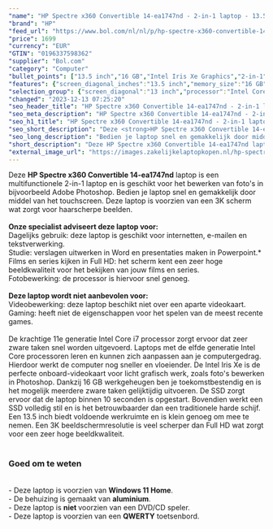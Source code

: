 ```yaml
---
"name": "HP Spectre x360 Convertible 14-ea1747nd - 2-in-1 laptop - 13.5 inch"
"brand": "HP"
"feed_url": "https://www.bol.com/nl/nl/p/hp-spectre-x360-convertible-14-ea1747nd-2-in-1-laptop-13-5-inch/9300000057547273"
"price": 1699
"currency": "EUR"
"GTIN": "0196337598362"
"supplier": "Bol.com"
"category": "Computer"
"bullet_points": ["13.5 inch","16 GB","Intel Iris Xe Graphics","2-in-1"]
"features": {"screen_diagonal_inches":"13.5 inch","memory_size":"16 GB","graphics_card":"Intel Iris Xe Graphics","purpose_laptop":"2-in-1"}
"selection_group": {"screen_diagonal":"13 inch","processor":"Intel Core i7","changed_price_past_3_days":false,"product_family":"Spectre"}
"changed": "2023-12-13 07:25:20"
"seo_header_title": "HP Spectre x360 Convertible 14-ea1747nd - 2-in-1 laptop - 13.5 inch"
"seo_meta_description": "HP Spectre x360 Convertible 14-ea1747nd - 2-in-1 laptop - 13.5 inch"
"seo_h1_title": "HP Spectre x360 Convertible 14-ea1747nd - 2-in-1 laptop - 13.5 inch"
"seo_short_description": "Deze <strong>HP Spectre x360 Convertible 14-ea1747nd</strong> laptop is een multifunctionele 2-in-1 laptop en is geschikt voor het bewerken van foto's in bijvoorbeeld Adobe Photoshop."
"seo_long_description": "Bedien je laptop snel en gemakkelijk door middel van het touchscreen. Deze laptop is voorzien van een 3K scherm wat zorgt voor haarscherpe beelden. <br /> <br /> <strong>Onze specialist adviseert deze laptop voor:</strong> <br /> Dagelijks gebruik: deze laptop is geschikt voor internetten, e-mailen en tekstverwerking. <br /> Studie: verslagen uitwerken in Word en presentaties maken in Powerpoint. * <br /> Films en series kijken in Full HD: het scherm kent een zeer hoge beeldkwaliteit voor het bekijken van jouw films en series. <br /> Fotobewerking: de processor is hiervoor snel genoeg. <br /> <br /> <strong>Deze laptop wordt niet aanbevolen voor:</strong> <br /> Videobewerking: deze laptop beschikt niet over een aparte videokaart. <br /> Gaming: heeft niet de eigenschappen voor het spelen van de meest recente games. <br /> <br />De krachtige 11e generatie Intel Core i7 processor zorgt ervoor dat zeer zware taken snel worden uitgevoerd. Laptops met de elfde generatie Intel Core processoren leren en kunnen zich aanpassen aan je computergedrag. Hierdoor werkt de computer nog sneller en vloeiender. De Intel Iris Xe is de perfecte onboard-videokaart voor licht grafisch werk, zoals foto's bewerken in Photoshop. Dankzij 16 GB werkgeheugen ben je toekomstbestendig en is het mogelijk meerdere zware taken gelijktijdig uitvoeren. De SSD zorgt ervoor dat de laptop binnen 10 seconden is opgestart. Bovendien werkt een SSD volledig stil en is het betrouwbaarder dan een traditionele harde schijf. Een 13. 5 inch biedt voldoende werkruimte en is klein genoeg om mee te nemen. Een 3K beeldschermresolutie is veel scherper dan Full HD wat zorgt voor een zeer hoge beeldkwaliteit. <br /> <br /> <h3> Goed om te weten</h3> <br />- Deze laptop is voorzien van <strong>Windows 11 Home</strong>. <br />- De behuizing is gemaakt van <strong>aluminium</strong>. <br />- Deze laptop is <strong>niet </strong>voorzien van een DVD/CD speler. <br />- Deze laptop is voorzien van een <strong>QWERTY</strong> toetsenbord."
"short_description": "Deze HP Spectre x360 Convertible 14-ea1747nd laptop is een multifunctionele 2-in-1 laptop en is geschikt voor het bewerken van foto's in bijvoorbeeld Adobe Photoshop. Bedien je laptop snel en gemakkelijk door middel van het touchscreen. Deze laptop is voorzien van een 3K scherm wat zorgt voor haarscherpe beelden. Onze specialist adviseert deze laptop voor: Dagelijks gebruik: deze laptop is geschikt voor internetten, e-mailen en tekstverwerking. Studie: verslagen uitwerken in Word en presentaties maken in Powerpoint.* Films en series kijken in Full HD: het scherm kent een zeer hoge beeldkwaliteit voor het bekijken van jouw films en series. Fotobewerking: de processor is hiervoor snel genoeg. Deze laptop wordt niet aanbevolen voor: Videobewerking: deze laptop beschikt niet over een aparte videokaart. Gaming: heeft niet de eigenschappen voor het spelen van de meest recente games. De krachtige 11e generatie Intel Core i7 processor zorgt ervoor dat zeer zware taken snel worden uitgevoerd. Laptops met de elfde generatie Intel Core processoren leren en kunnen zich aanpassen aan je computergedrag. Hierdoor werkt de computer nog sneller en vloeiender. De Intel Iris Xe is de perfecte onboard-videokaart voor licht grafisch werk, zoals foto's bewerken in Photoshop. Dankzij 16 GB werkgeheugen ben je toekomstbestendig en is het mogelijk meerdere zware taken gelijktijdig uitvoeren. De SSD zorgt ervoor dat de laptop binnen 10 seconden is opgestart. Bovendien werkt een SSD volledig stil en is het betrouwbaarder dan een traditionele harde schijf. Een 13.5 inch biedt voldoende werkruimte en is klein genoeg om mee te nemen. Een 3K beeldschermresolutie is veel scherper dan Full HD wat zorgt voor een zeer hoge beeldkwaliteit. Goed om te weten - Deze laptop is voorzien van Windows 11 Home. - De behuizing is gemaakt van aluminium. - Deze laptop is niet voorzien van een DVD/CD speler. - Deze laptop is voorzien van een QWERTY toetsenbord."
"external_image_url": "https://images.zakelijkelaptopkopen.nl/hp-spectre-x360-convertible-14-ea1747nd-2-in-1-laptop-13-5-inch.webp"
---
```


Deze <strong>HP Spectre x360 Convertible 14-ea1747nd</strong> laptop is een multifunctionele 2-in-1 laptop en is geschikt voor het bewerken van foto's in bijvoorbeeld Adobe Photoshop. Bedien je laptop snel en gemakkelijk door middel van het touchscreen. Deze laptop is voorzien van een 3K scherm wat zorgt voor haarscherpe beelden. <br /> <br /> <strong>Onze specialist adviseert deze laptop voor:</strong> <br /> Dagelijks gebruik: deze laptop is geschikt voor internetten, e-mailen en tekstverwerking. <br /> Studie: verslagen uitwerken in Word en presentaties maken in Powerpoint.* <br /> Films en series kijken in Full HD: het scherm kent een zeer hoge beeldkwaliteit voor het bekijken van jouw films en series. <br /> Fotobewerking: de processor is hiervoor snel genoeg. <br /> <br /> <strong>Deze laptop wordt niet aanbevolen voor:</strong> <br /> Videobewerking: deze laptop beschikt niet over een aparte videokaart. <br /> Gaming: heeft niet de eigenschappen voor het spelen van de meest recente games. <br /> <br />De krachtige 11e generatie Intel Core i7 processor zorgt ervoor dat zeer zware taken snel worden uitgevoerd. Laptops met de elfde generatie Intel Core processoren leren en kunnen zich aanpassen aan je computergedrag. Hierdoor werkt de computer nog sneller en vloeiender. De Intel Iris Xe is de perfecte onboard-videokaart voor licht grafisch werk, zoals foto's bewerken in Photoshop. Dankzij 16 GB werkgeheugen ben je toekomstbestendig en is het mogelijk meerdere zware taken gelijktijdig uitvoeren. De SSD zorgt ervoor dat de laptop binnen 10 seconden is opgestart. Bovendien werkt een SSD volledig stil en is het betrouwbaarder dan een traditionele harde schijf. Een 13.5 inch biedt voldoende werkruimte en is klein genoeg om mee te nemen. Een 3K beeldschermresolutie is veel scherper dan Full HD wat zorgt voor een zeer hoge beeldkwaliteit. <br /> <br /> <h3> Goed om te weten</h3> <br />- Deze laptop is voorzien van <strong>Windows 11 Home</strong>. <br />- De behuizing is gemaakt van <strong>aluminium</strong>. <br />- Deze laptop is <strong>niet </strong>voorzien van een DVD/CD speler. <br />- Deze laptop is voorzien van een <strong>QWERTY</strong> toetsenbord.
